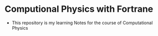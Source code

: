 # Computional Physics with Fortrane 

- This repository is my learning Notes for the course of Computational Physics 
